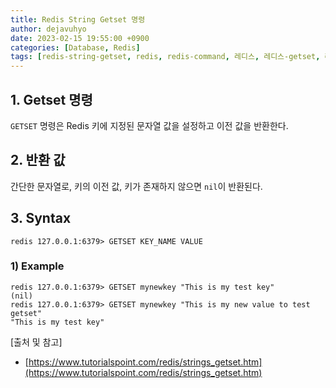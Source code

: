 ```yaml
---
title: Redis String Getset 명령
author: dejavuhyo
date: 2023-02-15 19:55:00 +0900
categories: [Database, Redis]
tags: [redis-string-getset, redis, redis-command, 레디스, 레디스-getset, 레디스-명령]
---
```


## 1. Getset 명령
`GETSET` 명령은 Redis 키에 지정된 문자열 값을 설정하고 이전 값을 반환한다.

## 2. 반환 값
간단한 문자열로, 키의 이전 값, 키가 존재하지 않으면 `nil`이 반환된다.

## 3. Syntax

```shell
redis 127.0.0.1:6379> GETSET KEY_NAME VALUE
```

### 1) Example

```shell
redis 127.0.0.1:6379> GETSET mynewkey "This is my test key"
(nil)
redis 127.0.0.1:6379> GETSET mynewkey "This is my new value to test getset"
"This is my test key"
```

[출처 및 참고]
* [https://www.tutorialspoint.com/redis/strings_getset.htm](https://www.tutorialspoint.com/redis/strings_getset.htm)

